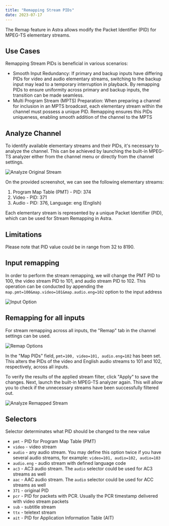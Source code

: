 ```yaml
---
title: "Remapping Stream PIDs"
date: 2023-07-17
---
```


The Remap feature in Astra allows modify the Packet Identifier (PID) for MPEG-TS elementary streams.

## Use Cases

Remapping Stream PIDs is beneficial in various scenarios:

- Smooth Input Redundancy: If primary and backup inputs have differing PIDs for video and audio elementary streams, switching to the backup input may lead to a temporary interruption in playback. By remapping PIDs to ensure uniformity across primary and backup inputs, the transition can be made seamless.
- Multi Program Stream (MPTS) Preparation: When preparing a channel for inclusion in an MPTS broadcast, each elementary stream within the channel must possess a unique PID. Remapping ensures this PIDs uniqueness, enabling smooth addition of the channel to the MPTS

## Analyze Channel

To identify available elementary streams and their PIDs, it's necessary to analyze the channel. This can be achieved by launching the built-in MPEG-TS analyzer either from the channel menu or directly from the channel settings.

![Analyze Original Stream](https://cdn.cesbo.com/help/astra/processing/utilities/remap/analyze-original.png)

On the provided screenshot, we can see the following elementary streams:

1. Program Map Table (PMT) - PID: 374
1. Video - PID: 371
2. Audio - PID: 376, Language: eng (English)

Each elementary stream is represented by a unique Packet Identifier (PID), which can be used for Stream Remapping in Astra.

## Limitations

Please note that PID value could be in range from 32 to 8190.

## Input remapping

In order to perform the stream remapping, we will change the PMT PID to 100, the video stream PID to 101, and audio stream PID to 102. This operation can be conducted by appending the `map.pmt=100&map.video=101&map.audio.eng=102` option to the input address

![Input Option](https://cdn.cesbo.com/help/astra/processing/utilities/remap/input-options.png)

## Remapping for all inputs

For stream remapping across all inputs, the "Remap" tab in the channel settings can be used.

![Remap Options](https://cdn.cesbo.com/help/astra/processing/utilities/remap/remap-options.png)

In the "Map PIDs" field, `pmt=100, video=101, audio.eng=102` has been set. This alters the PIDs of the video and English audio streams to 101 and 102, respectively, across all inputs.

To verify the results of the applied stream filter, click "Apply" to save the changes. Next, launch the built-in MPEG-TS analyzer again. This will allow you to check if the unnecessary streams have been successfully filtered out.

![Analyze Remapped Stream](https://cdn.cesbo.com/help/astra/processing/utilities/remap/analyze-remapped.png)

## Selectors

Selector determinates what PID should be changed to the new value

- `pmt` - PID for Program Map Table (PMT)
- `video` - video stream
- `audio` - any audio stream. You may define this option twice if you have several audio streams, for example: `video=101, audio=102, audio=103`
- `audio.eng` - audio stream with defined language code
- `ac3` - AC3 audio stream. The `audio` selector could be used for AC3 streams as well
- `aac` - AAC audio stream. The `audio` selector could be used for ACC streams as well
- `371` - original PID
- `pcr` - PID for packets with PCR. Usually the PCR timestamp delivered with video stream packets
- `sub` - subtitle stream
- `ttx` - teletext stream
- `ait` - PID for Application Information Table (AIT)
